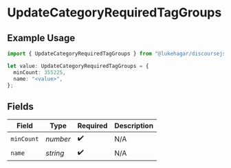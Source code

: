 # UpdateCategoryRequiredTagGroups

## Example Usage

```typescript
import { UpdateCategoryRequiredTagGroups } from "@lukehagar/discoursejs/sdk/models/operations";

let value: UpdateCategoryRequiredTagGroups = {
  minCount: 355225,
  name: "<value>",
};
```

## Fields

| Field              | Type               | Required           | Description        |
| ------------------ | ------------------ | ------------------ | ------------------ |
| `minCount`         | *number*           | :heavy_check_mark: | N/A                |
| `name`             | *string*           | :heavy_check_mark: | N/A                |
